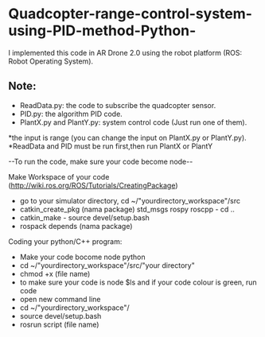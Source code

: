 # Quadcopter-range-control-system-using-PID-method-Python-
I implemented this code in AR Drone 2.0 using the robot platform (ROS: Robot Operating System).

Note:
--
- ReadData.py: the code to subscribe the quadcopter sensor.
- PID.py: the algorithm PID code.
- PlantX.py and PlantY.py: system control code (Just run one of them).

*the input is range (you can change the input on PlantX.py or PlantY.py).
*ReadData and PID must be run first,then run PlantX or PlantY


--To run the code, make sure your code become node--

Make Workspace of your code (http://wiki.ros.org/ROS/Tutorials/CreatingPackage) 
- go to your simulator directory, cd ~/"yourdirectory_workspace"/src 
- catkin_create_pkg (nama package) std_msgs rospy roscpp - cd .. 
- catkin_make - source devel/setup.bash 
- rospack depends (nama package)

Coding your python/C++ program:
- Make your code bocome node python
- cd ~/"yourdirectory_workspace"/src/"your directory"
- chmod +x (file name)
- to make sure your code is node $ls and if your code colour is green, run code
- open new command line
- cd ~/"yourdirectory_workspace"/
- source devel/setup.bash
- rosrun script (file name)
